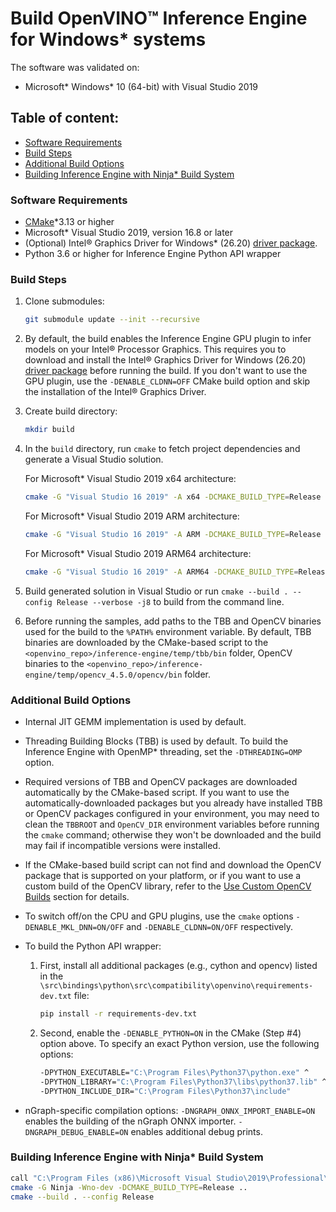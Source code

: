 # Build OpenVINO™ Inference Engine for Windows* systems

The software was validated on:
- Microsoft\* Windows\* 10 (64-bit) with Visual Studio 2019

## Table of content:

  - [Software Requirements](#software-requirements)
  - [Build Steps](#build-steps)
  - [Additional Build Options](#additional-build-options)
  - [Building Inference Engine with Ninja* Build System](#building-inference-engine-with-ninja-build-system)

### Software Requirements
- [CMake]\*3.13 or higher
- Microsoft\* Visual Studio 2019, version 16.8 or later
- (Optional) Intel® Graphics Driver for Windows* (26.20) [driver package].
- Python 3.6 or higher for Inference Engine Python API wrapper

### Build Steps

1. Clone submodules:
    ```sh
    git submodule update --init --recursive
    ```
2. By default, the build enables the Inference Engine GPU plugin to infer models
   on your Intel® Processor Graphics. This requires you to download and install
   the Intel® Graphics Driver for Windows (26.20) [driver package] before
   running the build. If you don't want to use the GPU plugin, use the
   `-DENABLE_CLDNN=OFF` CMake build option and skip the installation of the
   Intel® Graphics Driver.
3. Create build directory:
    ```sh
    mkdir build
    ```
4. In the `build` directory, run `cmake` to fetch project dependencies and
   generate a Visual Studio solution.

   For Microsoft\* Visual Studio 2019 x64 architecture:
    ```sh
    cmake -G "Visual Studio 16 2019" -A x64 -DCMAKE_BUILD_TYPE=Release ..
    ```

   For Microsoft\* Visual Studio 2019 ARM architecture:
    ```sh
    cmake -G "Visual Studio 16 2019" -A ARM -DCMAKE_BUILD_TYPE=Release ..
    ```

   For Microsoft\* Visual Studio 2019 ARM64 architecture:
    ```sh
    cmake -G "Visual Studio 16 2019" -A ARM64 -DCMAKE_BUILD_TYPE=Release ..
    ```

5. Build generated solution in Visual Studio or run
   `cmake --build . --config Release --verbose -j8` to build from the command line.

6. Before running the samples, add paths to the TBB and OpenCV binaries used for
   the build to the `%PATH%` environment variable. By default, TBB binaries are
   downloaded by the CMake-based script to the `<openvino_repo>/inference-engine/temp/tbb/bin`
   folder, OpenCV binaries to the `<openvino_repo>/inference-engine/temp/opencv_4.5.0/opencv/bin`
   folder.

### Additional Build Options

- Internal JIT GEMM implementation is used by default.

- Threading Building Blocks (TBB) is used by default. To build the Inference
  Engine with OpenMP* threading, set the `-DTHREADING=OMP` option.

- Required versions of TBB and OpenCV packages are downloaded automatically by
  the CMake-based script. If you want to use the automatically-downloaded
  packages but you already have installed TBB or OpenCV packages configured in
  your environment, you may need to clean the `TBBROOT` and `OpenCV_DIR`
  environment variables before running the `cmake` command; otherwise they won't
  be downloaded and the build may fail if incompatible versions were installed.

- If the CMake-based build script can not find and download the OpenCV package
  that is supported on your platform, or if you want to use a custom build of
  the OpenCV library, refer to the [Use Custom OpenCV Builds](#use-custom-opencv-builds-for-inference-engine)
  section for details.

- To switch off/on the CPU and GPU plugins, use the `cmake` options
  `-DENABLE_MKL_DNN=ON/OFF` and `-DENABLE_CLDNN=ON/OFF` respectively.

- To build the Python API wrapper:
   1. First, install all additional packages (e.g., cython and opencv) listed in the
     `\src\bindings\python\src\compatibility\openvino\requirements-dev.txt` file:
      ```sh
      pip install -r requirements-dev.txt
      ```
  2. Second, enable the `-DENABLE_PYTHON=ON` in the CMake (Step #4) option above. To
  specify an exact Python version, use the following options:
     ```sh
     -DPYTHON_EXECUTABLE="C:\Program Files\Python37\python.exe" ^
     -DPYTHON_LIBRARY="C:\Program Files\Python37\libs\python37.lib" ^
     -DPYTHON_INCLUDE_DIR="C:\Program Files\Python37\include"
     ```

- nGraph-specific compilation options:
  `-DNGRAPH_ONNX_IMPORT_ENABLE=ON` enables the building of the nGraph ONNX importer.
  `-DNGRAPH_DEBUG_ENABLE=ON` enables additional debug prints.

### Building Inference Engine with Ninja* Build System

```sh
call "C:\Program Files (x86)\Microsoft Visual Studio\2019\Professional\VC\Auxiliary\Build\vcvars64.bat"
cmake -G Ninja -Wno-dev -DCMAKE_BUILD_TYPE=Release ..
cmake --build . --config Release
```


[CMake]:https://cmake.org/download/
[MKL-DNN repository for Windows]:(https://github.com/intel/mkl-dnn/releases/download/v0.19/mklml_win_2019.0.5.20190502.zip)
[OpenBLAS]:https://sourceforge.net/projects/openblas/files/v0.2.14/OpenBLAS-v0.2.14-Win64-int64.zip/download
[mingw64\* runtime dependencies]:https://sourceforge.net/projects/openblas/files/v0.2.14/mingw64_dll.zip/download
[driver package]:https://downloadcenter.intel.com/download/29335/Intel-Graphics-Windows-10-DCH-Drivers
